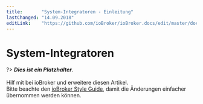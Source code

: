 ```yaml
---
title:       "System-Integratoren - Einleitung"
lastChanged: "14.09.2018"
editLink:    "https://github.com/ioBroker/ioBroker.docs/edit/master/docs/integrators/README.md"
---
```


# System-Integratoren

?> ***Dies ist ein Platzhalter***.
   <br><br>
   Hilf mit bei ioBroker und erweitere diesen Artikel.  
   Bitte beachte den [ioBroker Style Guide](community/styleguidedoc), 
   damit die Änderungen einfacher übernommen werden können.

